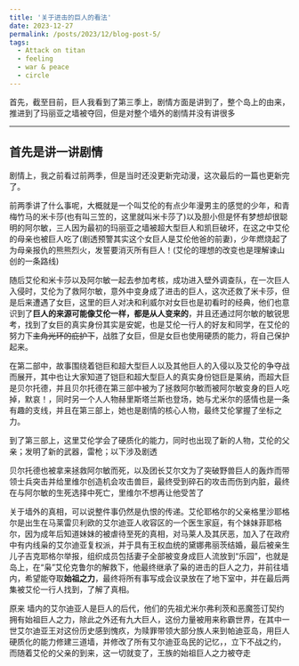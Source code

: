 ```yaml
---
title: '关于进击的巨人的看法'
date: 2023-12-27
permalink: /posts/2023/12/blog-post-5/
tags:
  - Attack on titan
  - feeling
  - war & peace
  - circle 
---
```


首先，截至目前，巨人我看到了第三季上，剧情方面是讲到了，整个岛上的由来，推进到了玛丽亚之墙被夺回，但是对整个墙外的剧情并没有讲很多


***

## 首先是讲一讲剧情

剧情上，我之前看过前两季，但是当时还没更新完动漫，这次最后的一篇也更新完了。

前两季讲了什么事呢，大概就是一个叫艾伦的有点少年漫男主的感觉的少年，和青梅竹马的米卡莎(也有叫三笠的，这里就叫米卡莎了)以及胆小但是怀有梦想却很聪明的阿尔敏，三人因为最初的玛丽亚之墙被超大型巨人和凯巨破坏，在这之中艾伦的母亲也被巨人吃了(剧透预警<span class="heimu" title="剧透预警">其实这个女巨人是艾伦他爸的前妻</span>)，少年燃烧起了为母亲报仇的熊熊烈火，发誓要消灭所有巨人！(<span class="heimu" title="剧透预警">艾伦的理想的改变也是理解谏山创的一条路线</span>)

随后艾伦和米卡莎以及阿尔敏一起去参加考核，成功进入壁外调查队，在一次巨人入侵时，艾伦为了救阿尔敏，意外中变身成了进击的巨人，这次还救了米卡莎，但是后来遭遇了女巨，这里的巨人对决和利威尔对女巨也是初看时的经典，他们也意识到了**巨人的来源可能像艾伦一样，都是从人变来的**，并且还通过阿尔敏的敏锐思考，找到了女巨的真实身份<span class="heimu" title="剧透预警">其实是安妮，也是艾伦一行人的好友和同学</span>，在艾伦的努力下~~主角光环的庇护下~~，战胜了女巨，但是女巨也使用硬质的能力，将自己保护起来。

在第二部中，故事围绕着铠巨和超大型巨人以及其他巨人的入侵以及艾伦的争夺战而展开，其中也让大家知道了铠巨和超大型巨人的真实身份<span class="heimu" title="剧透预警">铠巨是莱纳，而超大巨是贝尔托德，并且贝尔托德在第三部中被为了拯救阿尔敏而被阿尔敏变身的巨人吃掉，默哀！</span>，同时另一个人人物赫里斯塔兰斯也登场，她与尤米尔的感情也是一条有趣的支线，并且在第三部上，她也是剧情的核心人物，最终艾伦掌握了坐标之力。

到了第三部上，这里艾伦学会了硬质化的能力，同时也出现了新的人物，艾伦的父亲；发明了新的武器，雷枪；以下涉及剧透

<span class="heimu" title="剧透预警">贝尔托德也被拿来拯救阿尔敏而死，以及团长艾尔文为了突破野兽巨人的轰炸而带领士兵突击并给里维尔创造机会攻击兽巨，最终受到碎石的攻击而伤到内脏，最终在与阿尔敏的生死选择中死亡，里维尔不想再让他受苦了</span>

<span class="heimu" title="剧透预警">关于墙外的真相，可以说整件事仍然是仇恨的传递。艾伦耶格尔的父亲格里沙耶格尔是出生在马莱雷贝利欧的艾尔迪亚人收容区的一个医生家庭，有个妹妹菲耶格尔，因为成年后知道妹妹的被虐待至死的真相，对马莱人及其厌恶，加入了在政府中有内线枭的艾尔迪亚复权派，并于具有王权血统的黛娜弗丽茨结婚，最后被亲生儿子吉克耶格尔举报，组织成员包括妻子全部被变身成巨人流放到“乐园”，也就是岛上，在“枭”艾伦克鲁尔的解救下，他最终继承了枭的进击的巨人之力，并前往墙内，希望能夺取**始祖之力**，最终将所有事写成会议录放在了地下室中，并在最后两集被艾伦一行人找到，了解了真相。</span>

<span class="heimu" title="剧透预警">原来 墙内的艾尔迪亚人是巨人的后代，他们的先祖尤米尔弗利茨和恶魔签订契约拥有始祖巨人之力，除此之外还有九大巨人，这份力量被用来称霸世界，在其中一世艾尔迪亚王对这份历史感到愧疚，为赎罪带领大部分族人来到帕迪亚岛，用巨人硬质化的能力修建三道墙，并修改了所有艾尔迪亚岛民的记忆，，立下不战之约，而随着艾伦的父亲的到来，这一切就变了，王族的始祖巨人之力被夺走</span>
<!-- <span class="heimu">这个女巨人其实是他父亲的前妻</span> -->
<!-- <span style="background-color:black;">这个女巨人其实是他父亲的前妻</span> -->

